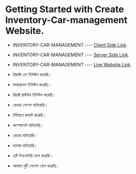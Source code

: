 # Getting Started with Create Inventory-Car-management Website.

* INVENTORY-CAR-MANAGEMENT :--- [Client Side Link](https://github.com/ProgrammingHeroWC4/warehouse-management-client-side-mdhasan-999).
* INVENTORY-CAR-MANAGEMENT :--- [Server Side Link](https://github.com/ProgrammingHeroWC4/warehouse-management-server-side-mdhasan-999).
* INVENTORY-CAR-MANAGEMENT :--- [Live Website Link](https://github.com/ProgrammingHeroWC4/warehouse-management-server-side-mdhasan-999).

* রিয়াাক্ট এপ ইনিস্টল করেছি।
* ফায়ারবেস ইনিস্টল করেছি। 
* রিয়াক্ট রাউটার ইনিস্টল করেছি।
* হেডার সেংশন বানিয়েছি। 
* গিটহাবে কমান্ট করেছি।
* কম্পোনেন্ট বানিয়েছি।
* হেডার বানিয়েছি।
* ব্যানার বানিয়েছি।
* ৬টি ইনভেন্টরি যোগ করেছি।
* আলাদা দুটি সেংশন যোগ করেছি।

